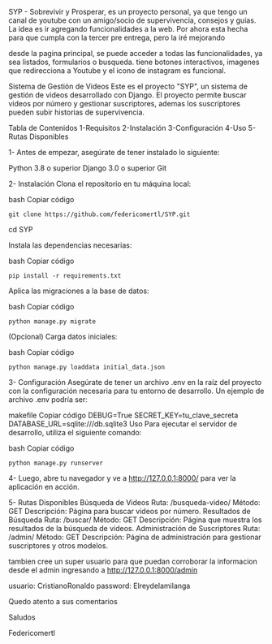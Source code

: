 SYP - Sobrevivir y Prosperar, es un proyecto personal, ya que tengo un canal de youtube con un amigo/socio de supervivencia, consejos y guias. La idea es ir agregando funcionalidades a la web. Por ahora esta hecha para que cumpla con la tercer pre entrega, pero la iré mejorando

desde la pagina principal, se puede acceder a todas las funcionalidades, ya sea listados, formularios o busqueda. tiene botones interactivos, imagenes que redirecciona a Youtube y el icono de instagram es funcional.

Sistema de Gestión de Videos Este es el proyecto "SYP", un sistema de gestión de videos desarrollado con Django. El proyecto permite buscar videos por número y gestionar suscriptores, ademas los suscriptores pueden subir historias de supervivencia.

Tabla de Contenidos 
1-Requisitos 
2-Instalación 
3-Configuración 
4-Uso 
5-Rutas Disponibles

1- Antes de empezar, asegúrate de tener instalado lo siguiente:

Python 3.8 o superior Django 3.0 o superior Git

2- Instalación Clona el repositorio en tu máquina local:

bash Copiar código

    git clone https://github.com/federicomertl/SYP.git

cd SYP

Instala las dependencias necesarias:

bash Copiar código

    pip install -r requirements.txt

Aplica las migraciones a la base de datos:

bash Copiar código

    python manage.py migrate

(Opcional) Carga datos iniciales:

bash Copiar código

    python manage.py loaddata initial_data.json

3- Configuración Asegúrate de tener un archivo .env en la raíz del proyecto con la configuración necesaria para tu entorno de desarrollo. Un ejemplo de archivo .env podría ser:

makefile Copiar código DEBUG=True SECRET_KEY=tu_clave_secreta DATABASE_URL=sqlite:///db.sqlite3 Uso Para ejecutar el servidor de desarrollo, utiliza el siguiente comando:

bash Copiar código

    python manage.py runserver

4- Luego, abre tu navegador y ve a http://127.0.0.1:8000/ para ver la aplicación en acción.

5- Rutas Disponibles Búsqueda de Videos Ruta: /busqueda-video/ Método: GET Descripción: Página para buscar videos por número. Resultados de Búsqueda Ruta: /buscar/ Método: GET Descripción: Página que muestra los resultados de la búsqueda de videos. Administración de Suscriptores Ruta: /admin/ Método: GET Descripción: Página de administración para gestionar suscriptores y otros modelos.

tambien cree un super usuario para que puedan corroborar la informacion desde el admin ingresando a http://127.0.0.1:8000/admin

usuario: CristianoRonaldo password: Elreydelamilanga

Quedo atento a sus comentarios

Saludos

Federicomertl